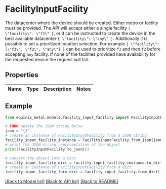 # FacilityInputFacility

The datacenter where the device should be created.  Either metro or facility must be provided.  The API will accept either a single facility `{ \"facility\": \"f1\" }`, or it can be instructed to create the device in the best available datacenter `{ \"facility\": \"any\" }`.  Additionally it is possible to set a prioritized location selection. For example `{ \"facility\": [\"f3\", \"f2\", \"any\"] }` can be used to prioritize `f3` and then `f2` before accepting `any` facility. If none of the facilities provided have availability for the requested device the request will fail.

## Properties

Name | Type | Description | Notes
------------ | ------------- | ------------- | -------------

## Example

```python
from equinix_metal.models.facility_input_facility import FacilityInputFacility

# TODO update the JSON string below
json = "{}"
# create an instance of FacilityInputFacility from a JSON string
facility_input_facility_instance = FacilityInputFacility.from_json(json)
# print the JSON string representation of the object
print(FacilityInputFacility.to_json())

# convert the object into a dict
facility_input_facility_dict = facility_input_facility_instance.to_dict()
# create an instance of FacilityInputFacility from a dict
facility_input_facility_form_dict = facility_input_facility.from_dict(facility_input_facility_dict)
```
[[Back to Model list]](../README.md#documentation-for-models) [[Back to API list]](../README.md#documentation-for-api-endpoints) [[Back to README]](../README.md)


